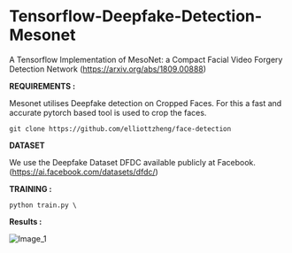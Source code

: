 # Tensorflow-Deepfake-Detection-Mesonet
A Tensorflow Implementation of MesoNet: a Compact Facial Video Forgery Detection Network (https://arxiv.org/abs/1809.00888)


**REQUIREMENTS :**

Mesonet utilises Deepfake detection on Cropped Faces. For this a fast and accurate pytorch based tool is used to crop the faces. 

```
git clone https://github.com/elliottzheng/face-detection
```

**DATASET**

We use the Deepfake Dataset DFDC available publicly at Facebook. (https://ai.facebook.com/datasets/dfdc/)

**TRAINING :**

```
python train.py \

```
**Results :**

<img src="./Disinf-GIF.gif" alt="Image_1"/>

<!-- <img src="./000999.png" alt="prediction_1"/>

<img src="./000129.jpg" alt="Image_1"/>

<img src="./000129.png" alt="prediction_1"/>
 -->
